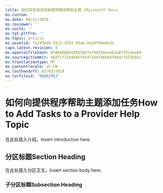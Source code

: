 ```yaml
---
title: 如何将任务添加到提供程序帮助主题 |Microsoft Docs
ms.custom: ''
ms.date: 09/12/2016
ms.reviewer: ''
ms.suite: ''
ms.tgt_pltfrm: ''
ms.topic: article
ms.assetid: 7a243b59-55c2-4553-93a6-9a307d9e8e32
caps.latest.revision: 4
ms.openlocfilehash: 8386660d6105b3b4fefdd3f6ece81a87f914ea68
ms.sourcegitcommit: b6871f21bd666f9cd71dd336bb3f844cf472b56c
ms.translationtype: MT
ms.contentlocale: zh-CN
ms.lasthandoff: 02/03/2019
ms.locfileid: "56862953"
---
```

# <a name="how-to-add-tasks-to-a-provider-help-topic"></a><span data-ttu-id="1dbdf-102">如何向提供程序帮助主题添加任务</span><span class="sxs-lookup"><span data-stu-id="1dbdf-102">How to Add Tasks to a Provider Help Topic</span></span>

<span data-ttu-id="1dbdf-103">在此处插入介绍。</span><span class="sxs-lookup"><span data-stu-id="1dbdf-103">Insert introduction here.</span></span>

## <a name="section-heading"></a><span data-ttu-id="1dbdf-104">分区标题</span><span class="sxs-lookup"><span data-stu-id="1dbdf-104">Section Heading</span></span>

 <span data-ttu-id="1dbdf-105">在此处插入分区正文。</span><span class="sxs-lookup"><span data-stu-id="1dbdf-105">Insert section body here.</span></span>

### <a name="subsection-heading"></a><span data-ttu-id="1dbdf-106">子分区标题</span><span class="sxs-lookup"><span data-stu-id="1dbdf-106">Subsection Heading</span></span>
